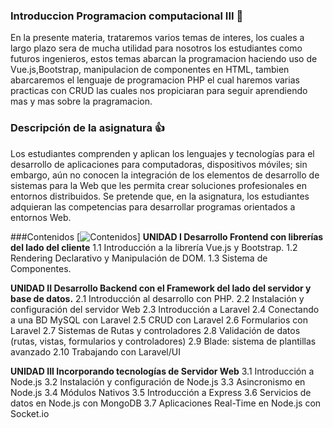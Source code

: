 ### Introduccion Programacion computacional III 👋

En la presente materia, trataremos varios temas de interes, los cuales a largo plazo
sera de mucha utilidad para nosotros los estudiantes como futuros ingenieros, estos
temas abarcan la programacion haciendo uso de Vue.js,Bootstrap, manipulacion de componentes en HTML,
tambien abarcaremos el lenguaje de programacion PHP el cual haremos varias practicas con CRUD las cuales
nos propiciaran para seguir aprendiendo mas y mas sobre la pragramacion.

### Descripción de la asignatura :+1:

Los estudiantes comprenden y aplican los lenguajes y 
tecnologías para el desarrollo de aplicaciones para 
computadoras,  dispositivos  móviles;  sin  embargo,  aún  no 
conocen  la  integración  de  los  elementos  de  desarrollo  de 
sistemas para la Web que les permita crear soluciones 
profesionales en entornos distribuidos. Se pretende que, en la 
asignatura,  los  estudiantes  adquieran  las  competencias  para 
desarrollar programas orientados a entornos Web.

###Contenidos 
[![Contenidos](https://img.shields.io/badge/Unidades-Contenidos-blue)]
**UNIDAD I Desarrollo Frontend con librerías del lado del cliente**
1.1 Introducción a la librería Vue.js y Bootstrap.
1.2 Rendering Declarativo y Manipulación de DOM.
1.3 Sistema de Componentes.

**UNIDAD II Desarrollo Backend con el Framework del lado del 
servidor y base de datos.**
2.1 Introducción al desarrollo con PHP.
2.2 Instalación y configuración del servidor Web
2.3 Introducción a Laravel 
2.4 Conectando a una BD MySQL con Laravel 
2.5 CRUD con Laravel 
2.6 Formularios con Laravel 
2.7 Sistemas de Rutas y controladores
2.8 Validación de datos (rutas, vistas, formularios y 
controladores)
2.9 Blade: sistema de plantillas avanzado
2.10 Trabajando con Laravel/UI

**UNIDAD III Incorporando tecnologías de Servidor Web**
3.1 Introducción a Node.js
3.2 Instalación y configuración de Node.js
3.3 Asincronismo en Node.js
3.4 Módulos Nativos
3.5 Introducción a Express
3.6 Servicios de datos en Node.js con MongoDB
3.7 Aplicaciones Real-Time en Node.js con Socket.io

